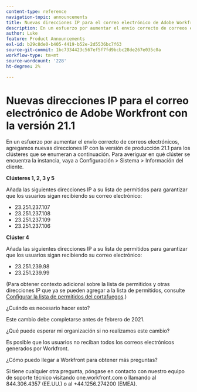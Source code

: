 ```yaml
---
content-type: reference
navigation-topic: announcements
title: Nuevas direcciones IP para el correo electrónico de Adobe Workfront con la versión 21.1
description: En un esfuerzo por aumentar el envío correcto de correos electrónicos, agregamos nuevas direcciones IP con la versión de producción 21.1 para los clústeres que se enumeran a continuación. Para averiguar en qué clúster se encuentra la instancia, vaya a Configuración &gt; Sistema &gt; Información del cliente.
author: Luke
feature: Product Announcements
exl-id: b29c8de0-b405-4419-b52e-2d5536bc7f63
source-git-commit: 1bc7334423c567ef5f7fd9bcbc28de267e035c0a
workflow-type: tm+mt
source-wordcount: '228'
ht-degree: 2%

---
```


# Nuevas direcciones IP para el correo electrónico de Adobe Workfront con la versión 21.1

En un esfuerzo por aumentar el envío correcto de correos electrónicos, agregamos nuevas direcciones IP con la versión de producción 21.1 para los clústeres que se enumeran a continuación. Para averiguar en qué clúster se encuentra la instancia, vaya a Configuración > Sistema > Información del cliente.

**Clústeres 1, 2, 3 y 5**

Añada las siguientes direcciones IP a su lista de permitidos para garantizar que los usuarios sigan recibiendo su correo electrónico:

* 23.251.237.107
* 23.251.237.108
* 23.251.237.109
* 23.251.237.106

**Clúster 4**

Añada las siguientes direcciones IP a su lista de permitidos para garantizar que los usuarios sigan recibiendo su correo electrónico:

* 23.251.239.98
* 23.251.239.99

(Para obtener contexto adicional sobre la lista de permitidos y otras direcciones IP que ya se pueden agregar a la lista de permitidos, consulte [Configurar la lista de permitidos del cortafuegos](../../../administration-and-setup/get-started-wf-administration/configure-your-firewall.md).)

¿Cuándo es necesario hacer esto?

Este cambio debe completarse antes de febrero de 2021.

¿Qué puede esperar mi organización si no realizamos este cambio?

Es posible que los usuarios no reciban todos los correos electrónicos generados por Workfront.

¿Cómo puedo llegar a Workfront para obtener más preguntas?

Si tiene cualquier otra pregunta, póngase en contacto con nuestro equipo de soporte técnico visitando one.workfront.com o llamando al 844.306.4357 (EE.UU.) o al +44.1256.274200 (EMEA).
